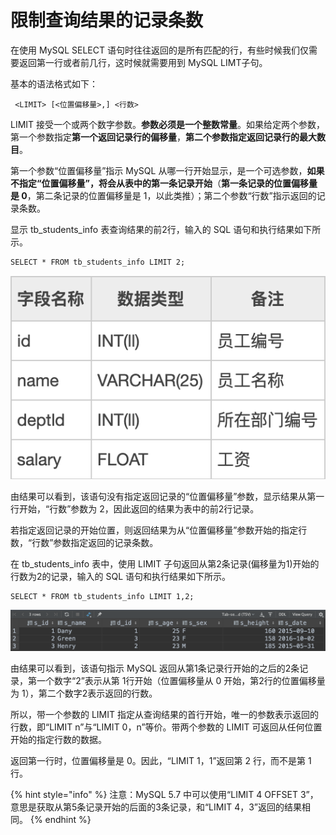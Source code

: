 # 限制查询结果的记录条数

在使用 MySQL SELECT 语句时往往返回的是所有匹配的行，有些时候我们仅需要返回第一行或者前几行，这时候就需要用到 MySQL LIMT子句。

 基本的语法格式如下：

```text
 <LIMIT> [<位置偏移量>,] <行数>
```

 LIMIT 接受一个或两个数字参数。**参数必须是一个整数常量**。如果给定两个参数，第一个参数指定**第一个返回记录行的偏移量**，**第二个参数指定返回记录行的最大数目**。

 第一个参数“位置偏移量”指示 MySQL 从哪一行开始显示，是一个可选参数，**如果不指定“位置偏移量”，将会从表中的第一条记录开始**（**第一条记录的位置偏移量是 0**，第二条记录的位置偏移量是 1，以此类推）；第二个参数“行数”指示返回的记录条数。

 显示 tb\_students\_info 表查询结果的前2行，输入的 SQL 语句和执行结果如下所示。

```text
SELECT * FROM tb_students_info LIMIT 2;
```

![](../.gitbook/assets/image%20%2830%29.png)

 由结果可以看到，该语句没有指定返回记录的“位置偏移量”参数，显示结果从第一行开始，“行数”参数为 2，因此返回的结果为表中的前2行记录。

 若指定返回记录的开始位置，则返回结果为从“位置偏移量”参数开始的指定行数，“行数”参数指定返回的记录条数。

 在 tb\_students\_info 表中，使用 LIMIT 子句返回从第2条记录\(偏移量为1\)开始的行数为2的记录，输入的 SQL 语句和执行结果如下所示。

```text
SELECT * FROM tb_students_info LIMIT 1,2;
```

![](../.gitbook/assets/image%20%28114%29.png)

 由结果可以看到，该语句指示 MySQL 返回从第1条记录行开始的之后的2条记录，第一个数字“2”表示从第 1行开始（位置偏移量从 0 开始，第2行的位置偏移量为 1），第二个数字2表示返回的行数。

 所以，带一个参数的 LIMIT 指定从查询结果的首行开始，唯一的参数表示返回的行数，即“LIMIT n”与“LIMIT 0，n”等价。带两个参数的 LIMIT 可返回从任何位置开始的指定行数的数据。

 返回第一行时，位置偏移量是 0。因此，“LIMIT 1，1”返回第 2 行，而不是第 1 行。

{% hint style="info" %}
注意：MySQL 5.7 中可以使用“LIMIT 4 OFFSET 3”，意思是获取从第5条记录开始的后面的3条记录，和“LIMIT 4，3”返回的结果相同。
{% endhint %}

